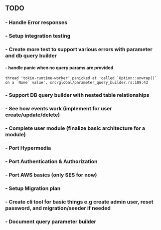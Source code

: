 ## TODO

### - Handle Error responses

### - Setup integration testing

### - Create more test to support various errors with parameter and db query builder

#### - handle panic when no query params are provided

```
thread 'tokio-runtime-worker' panicked at 'called `Option::unwrap()` on a `None` value', src/global/parameter_query_builder.rs:109:43
```

### - Support DB query builder with nested table relationships

### - See how events work (implement for user create/update/delete)

### - Complete user module (finalize basic architecture for a module)

### - Port Hypermedia

### - Port Authentication & Authorization

### - Port AWS basics (only SES for now)

### - Setup Migration plan

### - Create cli tool for basic things e.g create admin user, reset password, and migration/seeder if needed

### - Document query parameter builder